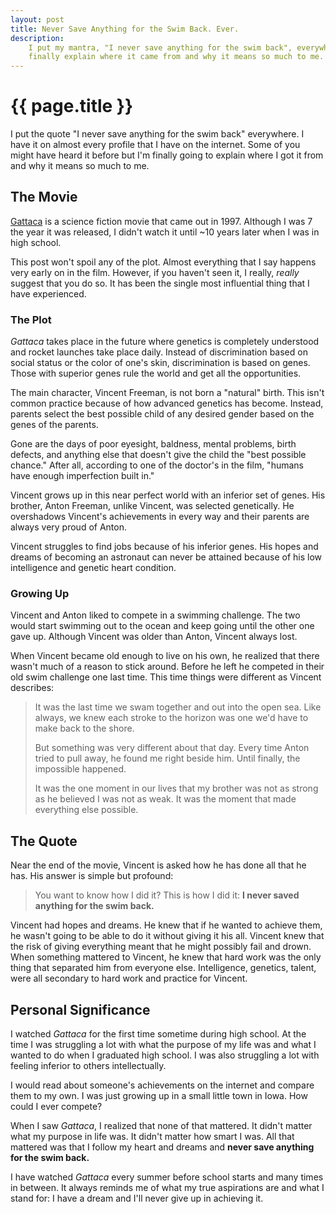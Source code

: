 ```yaml
---
layout: post
title: Never Save Anything for the Swim Back. Ever.
description:
    I put my mantra, "I never save anything for the swim back", everywhere. I
    finally explain where it came from and why it means so much to me.
---
```


{{ page.title }}
================

I put the quote "I never save anything for the swim back" everywhere. I have it
on almost every profile that I have on the internet. Some of you might have
heard it before but I'm finally going to explain where I got it from and why it
means so much to me.

## The Movie

[Gattaca][gattaca] is a science fiction movie that came out in 1997. Although I
was 7 the year it was released, I didn't watch it until ~10 years later when I
was in high school.

This post won't spoil any of the plot. Almost everything that I say happens very
early on in the film. However, if you haven't seen it, I really, *really*
suggest that you do so. It has been the single most influential thing that I
have experienced.

### The Plot

*Gattaca* takes place in the future where genetics is completely understood and
rocket launches take place daily. Instead of discrimination based on social
status or the color of one's skin, discrimination is based on genes. Those with
superior genes rule the world and get all the opportunities.

The main character, Vincent Freeman, is not born a "natural" birth. This isn't
common practice because of how advanced genetics has become. Instead, parents
select the best possible child of any desired gender based on the genes of the
parents.

Gone are the days of poor eyesight, baldness, mental problems, birth defects,
and anything else that doesn't give the child the "best possible chance." After
all, according to one of the doctor's in the film, "humans have enough
imperfection built in."

Vincent grows up in this near perfect world with an inferior set of genes. His
brother, Anton Freeman, unlike Vincent, was selected genetically. He overshadows
Vincent's achievements in every way and their parents are always very proud of
Anton.

Vincent struggles to find jobs because of his inferior genes. His hopes and
dreams of becoming an astronaut can never be attained because of his low
intelligence and genetic heart condition.

### Growing Up

Vincent and Anton liked to compete in a swimming challenge. The two would start
swimming out to the ocean and keep going until the other one gave up. Although
Vincent was older than Anton, Vincent always lost.

When Vincent became old enough to live on his own, he realized that there wasn't
much of a reason to stick around. Before he left he competed in their old swim
challenge one last time. This time things were different as Vincent describes:

> It was the last time we swam together and out into the open sea. Like always,
> we knew each stroke to the horizon was one we'd have to make back to the
> shore.
>
> But something was very different about that day. Every time Anton tried to
> pull away, he found me right beside him. Until finally, the impossible
> happened.
>
> It was the one moment in our lives that my brother was not as strong as he
> believed I was not as weak. It was the moment that made everything else
> possible.

## The Quote

Near the end of the movie, Vincent is asked how he has done all that he has. His
answer is simple but profound:

> You want to know how I did it? This is how I did it: **I never saved anything
> for the swim back.**

Vincent had hopes and dreams. He knew that if he wanted to achieve them, he
wasn't going to be able to do it without giving it his all. Vincent knew that
the risk of giving everything meant that he might possibly fail and drown. When
something mattered to Vincent, he knew that hard work was the only thing that
separated him from everyone else. Intelligence, genetics, talent, were all
secondary to hard work and practice for Vincent.

## Personal Significance

I watched *Gattaca* for the first time sometime during high school. At the time
I was struggling a lot with what the purpose of my life was and what I wanted to
do when I graduated high school. I was also struggling a lot with feeling
inferior to others intellectually.

I would read about someone's achievements on the internet and compare them to my
own. I was just growing up in a small little town in Iowa. How could I ever
compete?

When I saw *Gattaca*, I realized that none of that mattered. It didn't matter
what my purpose in life was. It didn't matter how smart I was. All that mattered
was that I follow my heart and dreams and **never save anything for the swim back.**

I have watched *Gattaca* every summer before school starts and many times in
between. It always reminds me of what my true aspirations are and what I stand
for: I have a dream and I'll never give up in achieving it.

[gattaca]: http://en.wikipedia.org/wiki/Gattaca
